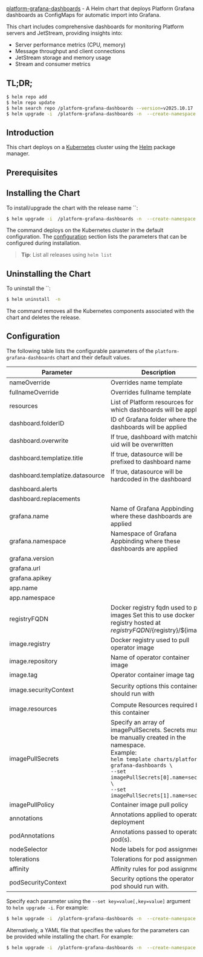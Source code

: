# 

[platform-grafana-dashboards](https://github.com/bytebuilders/installer) - A Helm chart that deploys Platform Grafana dashboards as ConfigMaps for automatic import into Grafana.

This chart includes comprehensive dashboards for monitoring Platform servers and JetStream, providing insights into:
- Server performance metrics (CPU, memory)
- Message throughput and client connections
- JetStream storage and memory usage
- Stream and consumer metrics


## TL;DR;

```bash
$ helm repo add  
$ helm repo update
$ helm search repo /platform-grafana-dashboards --version=v2025.10.17
$ helm upgrade -i  /platform-grafana-dashboards -n  --create-namespace --version=v2025.10.17
```

## Introduction

This chart deploys  on a [Kubernetes](http://kubernetes.io) cluster using the [Helm](https://helm.sh) package manager.

## Prerequisites


## Installing the Chart

To install/upgrade the chart with the release name ``:

```bash
$ helm upgrade -i  /platform-grafana-dashboards -n  --create-namespace --version=v2025.10.17
```

The command deploys  on the Kubernetes cluster in the default configuration. The [configuration](#configuration) section lists the parameters that can be configured during installation.

> **Tip**: List all releases using `helm list`

## Uninstalling the Chart

To uninstall the ``:

```bash
$ helm uninstall  -n 
```

The command removes all the Kubernetes components associated with the chart and deletes the release.

## Configuration

The following table lists the configurable parameters of the `platform-grafana-dashboards` chart and their default values.

|            Parameter            |                                                                                                                       Description                                                                                                                        |                                                                                            Default                                                                                             |
|---------------------------------|----------------------------------------------------------------------------------------------------------------------------------------------------------------------------------------------------------------------------------------------------------|------------------------------------------------------------------------------------------------------------------------------------------------------------------------------------------------|
| nameOverride                    | Overrides name template                                                                                                                                                                                                                                  | <code>""</code>                                                                                                                                                                                |
| fullnameOverride                | Overrides fullname template                                                                                                                                                                                                                              | <code>""</code>                                                                                                                                                                                |
| resources                       | List of Platform resources for which dashboards will be applied                                                                                                                                                                                          | <code>["nats","openfga"]</code>                                                                                                                                                                |
| dashboard.folderID              | ID of Grafana folder where these dashboards will be applied                                                                                                                                                                                              | <code>0</code>                                                                                                                                                                                 |
| dashboard.overwrite             | If true, dashboard with matching uid will be overwritten                                                                                                                                                                                                 | <code>true</code>                                                                                                                                                                              |
| dashboard.templatize.title      | If true, datasource will be prefixed to dashboard name                                                                                                                                                                                                   | <code>false</code>                                                                                                                                                                             |
| dashboard.templatize.datasource | If true, datasource will be hardcoded in the dashboard                                                                                                                                                                                                   | <code>false</code>                                                                                                                                                                             |
| dashboard.alerts                |                                                                                                                                                                                                                                                          | <code>false</code>                                                                                                                                                                             |
| dashboard.replacements          |                                                                                                                                                                                                                                                          | <code>{}</code>                                                                                                                                                                                |
| grafana.name                    | Name of Grafana Appbinding where these dashboards are applied                                                                                                                                                                                            | <code>""</code>                                                                                                                                                                                |
| grafana.namespace               | Namespace of Grafana Appbinding where these dashboards are applied                                                                                                                                                                                       | <code>""</code>                                                                                                                                                                                |
| grafana.version                 |                                                                                                                                                                                                                                                          | <code>8.0.7</code>                                                                                                                                                                             |
| grafana.url                     |                                                                                                                                                                                                                                                          | <code>""</code>                                                                                                                                                                                |
| grafana.apikey                  |                                                                                                                                                                                                                                                          | <code>""</code>                                                                                                                                                                                |
| app.name                        |                                                                                                                                                                                                                                                          | <code>""</code>                                                                                                                                                                                |
| app.namespace                   |                                                                                                                                                                                                                                                          | <code>""</code>                                                                                                                                                                                |
| registryFQDN                    | Docker registry fqdn used to pull images Set this to use docker registry hosted at ${registryFQDN}/${registry}/${image}                                                                                                                                  | <code>ghcr.io</code>                                                                                                                                                                           |
| image.registry                  | Docker registry used to pull operator image                                                                                                                                                                                                              | <code>curlimages</code>                                                                                                                                                                        |
| image.repository                | Name of operator container image                                                                                                                                                                                                                         | <code>curl</code>                                                                                                                                                                              |
| image.tag                       | Operator container image tag                                                                                                                                                                                                                             | <code>"latest"</code>                                                                                                                                                                          |
| image.securityContext           | Security options this container should run with                                                                                                                                                                                                          | <code>{"allowPrivilegeEscalation":false,"capabilities":{"drop":["ALL"]},"readOnlyRootFilesystem":true,"runAsNonRoot":true,"runAsUser":65534,"seccompProfile":{"type":"RuntimeDefault"}}</code> |
| image.resources                 | Compute Resources required by this container                                                                                                                                                                                                             | <code>{}</code>                                                                                                                                                                                |
| imagePullSecrets                | Specify an array of imagePullSecrets. Secrets must be manually created in the namespace. <br> Example: <br> `helm template charts/platform-grafana-dashboards \` <br> `--set imagePullSecrets[0].name=sec0 \` <br> `--set imagePullSecrets[1].name=sec1` | <code>[]</code>                                                                                                                                                                                |
| imagePullPolicy                 | Container image pull policy                                                                                                                                                                                                                              | <code>Always</code>                                                                                                                                                                            |
| annotations                     | Annotations applied to operator deployment                                                                                                                                                                                                               | <code>{}</code>                                                                                                                                                                                |
| podAnnotations                  | Annotations passed to operator pod(s).                                                                                                                                                                                                                   | <code>{}</code>                                                                                                                                                                                |
| nodeSelector                    | Node labels for pod assignment                                                                                                                                                                                                                           | <code>{}</code>                                                                                                                                                                                |
| tolerations                     | Tolerations for pod assignment                                                                                                                                                                                                                           | <code>[]</code>                                                                                                                                                                                |
| affinity                        | Affinity rules for pod assignment                                                                                                                                                                                                                        | <code>{}</code>                                                                                                                                                                                |
| podSecurityContext              | Security options the operator pod should run with.                                                                                                                                                                                                       | <code>{"fsGroup":65534}</code>                                                                                                                                                                 |


Specify each parameter using the `--set key=value[,key=value]` argument to `helm upgrade -i`. For example:

```bash
$ helm upgrade -i  /platform-grafana-dashboards -n  --create-namespace --version=v2025.10.17 --set resources=["nats","openfga"]
```

Alternatively, a YAML file that specifies the values for the parameters can be provided while
installing the chart. For example:

```bash
$ helm upgrade -i  /platform-grafana-dashboards -n  --create-namespace --version=v2025.10.17 --values values.yaml
```
